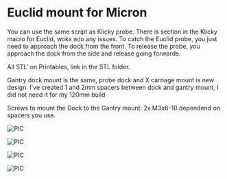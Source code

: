 # Euclid mount for Micron

You can use the same script as Klicky probe. 
There is section in the Klicky macro for Euclid, woks w/o any issues.
To catch the Euclid probe, you just need to approach the dock from the front.
To release the probe, you approach the dock from the side and release going forwards.



All STL' on Printables, link in the STL folder.

Gantry dock mount is the same, probe dock and X carriage mount is new design.
I've created 1 and 2mm spacers between dock and gantry mount, I did not need it for my 120mm build

Screws to mount the Dock to the Gantry mount:
2x M3x6-10 dependend on spacers you use.

![PIC](Images/micron_pic01.png)

![PIC](Images/micron_pic02.png)

![PIC](Images/micron_pic03.png)

![PIC](Images/micron_pic04.png)
